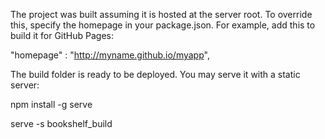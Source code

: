 The project was built assuming it is hosted at the server root. To override this, specify the homepage in your package.json. For example, add this to build it for GitHub Pages:

"homepage" : "http://myname.github.io/myapp",

The build folder is ready to be deployed. You may serve it with a static server:

npm install -g serve

serve -s bookshelf_build
